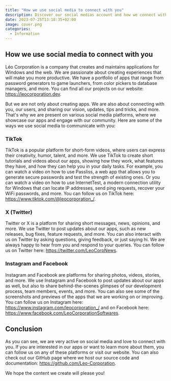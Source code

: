 ```yaml
---
title: "How we use social media to connect with you"
description: Discover our social medias account and how we connect with you.
date: 2023-07-25T13:18:35+02:00
image: cover.png
categories:
  - Information
---
```


## How we use social media to connect with you

Léo Corporation is a company that creates and maintains applications for Windows and the web. We are passionate about creating experiences that will make you more productive. We have a portfolio of apps that range from password generators to game launchers, from color pickers to database managers, and more. You can find all our projects on our website: https://leocorporation.dev.

But we are not only about creating apps. We are also about connecting with you, our users, and sharing our vision, updates, tips and tricks, and more. That's why we are present on various social media platforms, where we showcase our apps and engage with our community. Here are some of the ways we use social media to communicate with you:

### TikTok

TikTok is a popular platform for short-form videos, where users can express their creativity, humor, talent, and more. We use TikTok to create short tutorials and videos about our apps, showing how they work, what features they have, and how they can help you in your daily tasks. For example, you can watch a video on how to use Passliss, a web app that allows you to generate secure passwords and test the strength of existing ones. Or you can watch a video on how to use InternetTest, a modern connection utility for Windows that can locate IP addresses, send ping requests, recover your WiFi passwords, and more. You can follow us on TikTok here: https://www.tiktok.com/@leocorporation_/.

### X (Twitter)

Twitter or X is a platform for sharing short messages, news, opinions, and more. We use Twitter to post updates about our apps, such as new releases, bug fixes, feature requests, and more. You can also interact with us on Twitter by asking questions, giving feedback, or just saying hi. We are always happy to hear from you and respond to your queries. You can follow us on Twitter here: https://twitter.com/LeoCorpNews.

### Instagram and Facebook

Instagram and Facebook are platforms for sharing photos, videos, stories, and more. We use Instagram and Facebook to post updates about our apps as well, but also to share behind-the-scenes glimpses of our development process, team members, events, and more. You can also see some of the screenshots and previews of the apps that we are working on or improving. You can follow us on Instagram here: https://www.instagram.com/leocorporation_/ and on Facebook here: https://www.facebook.com/LeoCorporationSoftwares.

## Conclusion

As you can see, we are very active on social media and love to connect with you. If you are interested in our apps or want to learn more about them, you can follow us on any of these platforms or visit our website. You can also check out our GitHub page where we host our source code and documentation: https://github.com/Leo-Corporation.

We hope the content we create will please you!
